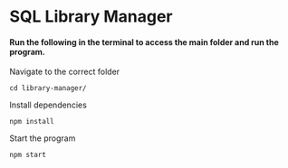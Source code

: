 # SQL Library Manager
#### Run the following in the terminal to access the main folder and run the program.

Navigate to the correct folder
``` 
cd library-manager/
```
Install dependencies
``` 
npm install
```
Start the  program
```
npm start  
```